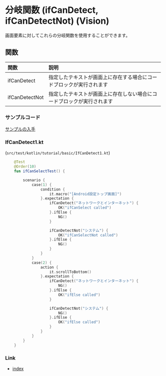 # 分岐関数 (ifCanDetect, ifCanDetectNot) (Vision)

画面要素に対してこれらの分岐関数を使用することができます。

## 関数

| 関数             | 説明                                  |
|:---------------|:------------------------------------|
| ifCanDetect    | 指定したテキストが画面上に存在する場合にコードブロックが実行されます  |
| ifCanDetectNot | 指定したテキストが画面上に存在しない場合にコードブロックが実行されます |

### サンプルコード

[サンプルの入手](../../../getting_samples_ja.md)

### IfCanDetect1.kt

(`src/test/kotlin/tutorial/basic/IfCanDetect1.kt`)

```kotlin
    @Test
    @Order(10)
    fun ifCanSelectTest() {

        scenario {
            case(1) {
                condition {
                    it.macro("[Android設定トップ画面]")
                }.expectation {
                    ifCanDetect("ネットワークとインターネット") {
                        OK("ifCanSelect called")
                    }.ifElse {
                        NG()
                    }

                    ifCanDetectNot("システム") {
                        OK("ifCanSelectNot called")
                    }.ifElse {
                        NG()
                    }
                }
            }
            case(2) {
                action {
                    it.scrollToBottom()
                }.expectation {
                    ifCanDetect("ネットワークとインターネット") {
                        NG()
                    }.ifElse {
                        OK("ifElse called")
                    }

                    ifCanDetectNot("システム") {
                        NG()
                    }.ifElse {
                        OK("ifElse called")
                    }
                }
            }
        }
    }
```

### Link

- [index](../../../../index_ja.md)

